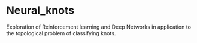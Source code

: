 # Neural_knots

Exploration of Reinforcement learning and Deep Networks in application to the topological problem of classifying knots.
